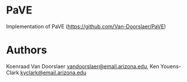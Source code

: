 # PaVE

Implementation of PaVE (https://github.com/Van-Doorslaer/PaVE)

# Authors

Koenraad Van Doorslaer <vandoorslaer@email.arizona.edu>,
Ken Youens-Clark <kyclark@email.arizona.edu>
